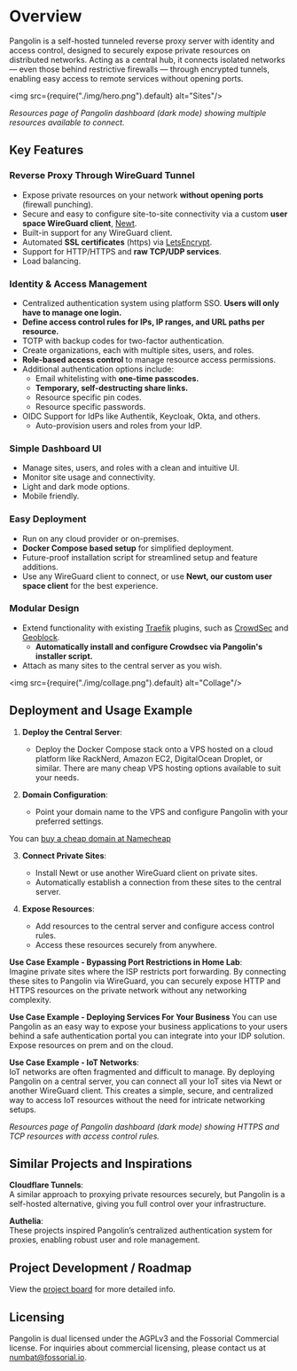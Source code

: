 # Overview

Pangolin is a self-hosted tunneled reverse proxy server with identity and access control, designed to securely expose private resources on distributed networks. Acting as a central hub, it connects isolated networks — even those behind restrictive firewalls — through encrypted tunnels, enabling easy access to remote services without opening ports.

<img src={require("./img/hero.png").default} alt="Sites"/>

_Resources page of Pangolin dashboard (dark mode) showing multiple resources available to connect._

## Key Features

### Reverse Proxy Through WireGuard Tunnel

- Expose private resources on your network **without opening ports** (firewall punching).
- Secure and easy to configure site-to-site connectivity via a custom **user space WireGuard client**, [Newt](https://github.com/fosrl/newt).
- Built-in support for any WireGuard client.
- Automated **SSL certificates** (https) via [LetsEncrypt](https://letsencrypt.org/).
- Support for HTTP/HTTPS and **raw TCP/UDP services**.
- Load balancing.

### Identity & Access Management

-   Centralized authentication system using platform SSO. **Users will only have to manage one login.**
-   **Define access control rules for IPs, IP ranges, and URL paths per resource.**
-   TOTP with backup codes for two-factor authentication.
-   Create organizations, each with multiple sites, users, and roles.
-   **Role-based access control** to manage resource access permissions.
-   Additional authentication options include:
    -   Email whitelisting with **one-time passcodes.**
    -   **Temporary, self-destructing share links.**
    -   Resource specific pin codes.
    -   Resource specific passwords.
- OIDC Support for IdPs like Authentik, Keycloak, Okta, and others.
    -   Auto-provision users and roles from your IdP.

### Simple Dashboard UI

- Manage sites, users, and roles with a clean and intuitive UI.
- Monitor site usage and connectivity.
- Light and dark mode options.
- Mobile friendly.

### Easy Deployment

- Run on any cloud provider or on-premises.
- **Docker Compose based setup** for simplified deployment.
- Future-proof installation script for streamlined setup and feature additions.
- Use any WireGuard client to connect, or use **Newt, our custom user space client** for the best experience.

### Modular Design

- Extend functionality with existing [Traefik](https://github.com/traefik/traefik) plugins, such as [CrowdSec](https://plugins.traefik.io/plugins/6335346ca4caa9ddeffda116/crowdsec-bouncer-traefik-plugin) and [Geoblock](https://github.com/PascalMinder/geoblock).
  - **Automatically install and configure Crowdsec via Pangolin's installer script.**
- Attach as many sites to the central server as you wish.

<img src={require("./img/collage.png").default} alt="Collage"/>

## Deployment and Usage Example

1. **Deploy the Central Server**:

   - Deploy the Docker Compose stack onto a VPS hosted on a cloud platform like RackNerd, Amazon EC2, DigitalOcean Droplet, or similar. There are many cheap VPS hosting options available to suit your needs.

2. **Domain Configuration**:

   - Point your domain name to the VPS and configure Pangolin with your preferred settings.

You can [buy a cheap domain at Namecheap](https://namecheap.pxf.io/c/6099916/386170/5618)

3. **Connect Private Sites**:

   - Install Newt or use another WireGuard client on private sites.
   - Automatically establish a connection from these sites to the central server.

4. **Expose Resources**:

   - Add resources to the central server and configure access control rules.
   - Access these resources securely from anywhere.

**Use Case Example - Bypassing Port Restrictions in Home Lab**:  
 Imagine private sites where the ISP restricts port forwarding. By connecting these sites to Pangolin via WireGuard, you can securely expose HTTP and HTTPS resources on the private network without any networking complexity.

**Use Case Example - Deploying Services For Your Business**
 You can use Pangolin as an easy way to expose your business applications to your users behind a safe authentication portal you can integrate into your IDP solution. Expose resources on prem and on the cloud.

**Use Case Example - IoT Networks**:  
 IoT networks are often fragmented and difficult to manage. By deploying Pangolin on a central server, you can connect all your IoT sites via Newt or another WireGuard client. This creates a simple, secure, and centralized way to access IoT resources without the need for intricate networking setups.

_Resources page of Pangolin dashboard (dark mode) showing HTTPS and TCP resources with access control rules._

## Similar Projects and Inspirations

**Cloudflare Tunnels**:  
 A similar approach to proxying private resources securely, but Pangolin is a self-hosted alternative, giving you full control over your infrastructure.

**Authelia**:  
 These projects inspired Pangolin’s centralized authentication system for proxies, enabling robust user and role management.

## Project Development / Roadmap

View the [project board](https://github.com/orgs/fosrl/projects/1) for more detailed info.

## Licensing

Pangolin is dual licensed under the AGPLv3 and the Fossorial Commercial license. For inquiries about commercial licensing, please contact us at [numbat@fossorial.io](mailto:numbat@fossorial.io).
